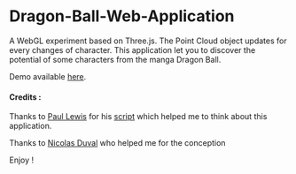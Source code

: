 # Dragon-Ball-Web-Application
A WebGL experiment based on Three.js. 
The Point Cloud object updates for every changes of character. 
This application let you to discover the potential of some characters from the manga Dragon Ball.

Demo available [here](http://www.mathis-biabiany.fr/lab/db-ki/).

#### Credits :
Thanks to [Paul Lewis](https://github.com/paullewis) for his [script](https://github.com/paullewis/Photo-Particles) which helped me to think about this application.

Thanks to [Nicolas Duval](https://dribbble.com/nicolaseek) who helped me for the conception

Enjoy !
